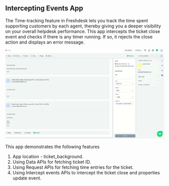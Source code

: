 ## Intercepting Events App

The Time-tracking feature in Freshdesk lets you track the time spent supporting customers by each agent, thereby giving you a deeper visibility on your overall helpdesk performance. This app intercepts the ticket close event and checks if there is any timer running. If so, it rejects the close action and displays an error message.

![](screenshots/demo.gif)


This app demonstrates the following features

1. App location - ticket_background.
2. Using Data APIs for fetching ticket ID.
3. Using Request APIs for fetching time entries for the ticket.
4. Using Intercept events APIs to intercept the ticket close and properties update event.
